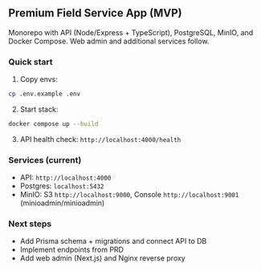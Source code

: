 ## Premium Field Service App (MVP)

Monorepo with API (Node/Express + TypeScript), PostgreSQL, MinIO, and Docker Compose. Web admin and additional services follow.

### Quick start

1. Copy envs:

```bash
cp .env.example .env
```

2. Start stack:

```bash
docker compose up --build
```

3. API health check: `http://localhost:4000/health`

### Services (current)
- API: `http://localhost:4000`
- Postgres: `localhost:5432`
- MinIO: S3 `http://localhost:9000`, Console `http://localhost:9001` (minioadmin/minioadmin)

### Next steps
- Add Prisma schema + migrations and connect API to DB
- Implement endpoints from PRD
- Add web admin (Next.js) and Nginx reverse proxy